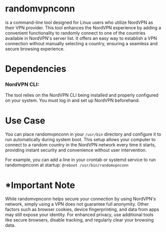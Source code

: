 # randomvpnconn

is a command-line tool designed for Linux users who utilize NordVPN as their VPN provider. This tool enhances the NordVPN experience by adding a convenient functionality to randomly connect to one of the countries available in NordVPN's server list. It offers an easy way to establish a VPN connection without manually selecting a country, ensuring a seamless and secure browsing experience.

# Dependencies

### NordVPN CLI:

The tool relies on the NordVPN CLI being installed and properly configured on your system. You must log in and set up NordVPN beforehand.

# Use Case

You can place randomvpnconn in your `/usr/bin` directory and configure it to run automatically during system boot. This setup allows your computer to connect to a random country in the NordVPN network every time it starts, providing instant security and convenience without user intervention.

For example, you can add a line in your crontab or systemd service to run randomvpnconn at startup:
`@reboot /usr/bin/randomvpnconn`

# \*Important Note

While randomvpnconn helps secure your connection by using NordVPN's network, simply using a VPN does not guarantee full anonymity. Other factors such as browser cookies, device fingerprinting, and data from apps may still expose your identity. For enhanced privacy, use additional tools like secure browsers, disable tracking, and regularly clear your browsing data.
